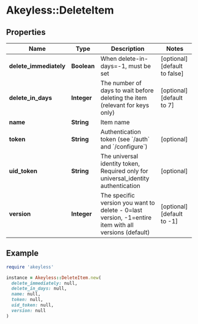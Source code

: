 # Akeyless::DeleteItem

## Properties

| Name | Type | Description | Notes |
| ---- | ---- | ----------- | ----- |
| **delete_immediately** | **Boolean** | When delete-in-days&#x3D;-1, must be set | [optional][default to false] |
| **delete_in_days** | **Integer** | The number of days to wait before deleting the item (relevant for keys only) | [optional][default to 7] |
| **name** | **String** | Item name |  |
| **token** | **String** | Authentication token (see &#x60;/auth&#x60; and &#x60;/configure&#x60;) | [optional] |
| **uid_token** | **String** | The universal identity token, Required only for universal_identity authentication | [optional] |
| **version** | **Integer** | The specific version you want to delete - 0&#x3D;last version, -1&#x3D;entire item with all versions (default) | [optional][default to -1] |

## Example

```ruby
require 'akeyless'

instance = Akeyless::DeleteItem.new(
  delete_immediately: null,
  delete_in_days: null,
  name: null,
  token: null,
  uid_token: null,
  version: null
)
```

